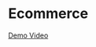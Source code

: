 # Ecommerce
[Demo Video](https://drive.google.com/file/d/1-RY8KvVshviRw7arGGw72nbo8w0Ycd2h/view?usp=sharing)
